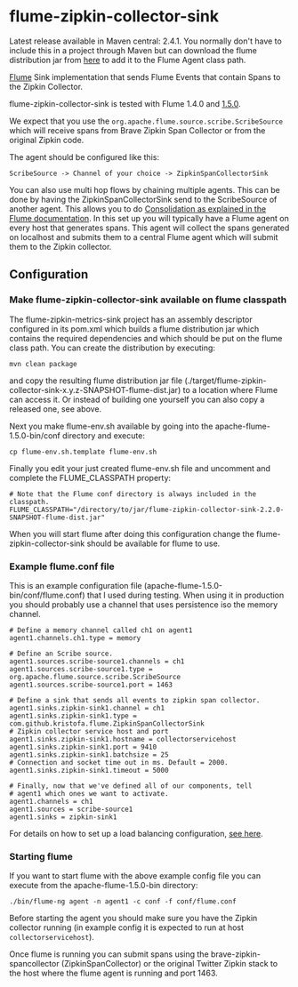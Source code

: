 # flume-zipkin-collector-sink #

Latest release available in Maven central: 2.4.1. You normally don't have to include this in
a project through Maven but can download the flume distribution jar from [here](http://search.maven.org/#search%7Cga%7C1%7Cflume-zipkin-collector-sink)
to add it to the Flume Agent class path.


[Flume](http://flume.apache.org) Sink implementation that sends Flume Events that
contain Spans to the Zipkin Collector.

flume-zipkin-collector-sink is tested with Flume 1.4.0 and [1.5.0](http://flume.apache.org/FlumeUserGuide.html).

We expect that you use the `org.apache.flume.source.scribe.ScribeSource` which will 
receive spans from Brave Zipkin Span Collector or from the original Zipkin code.

The agent should be configured like this:

    ScribeSource -> Channel of your choice -> ZipkinSpanCollectorSink

You can also use multi hop flows by chaining multiple agents. This can be done by having 
the ZipkinSpanCollectorSink send to the ScribeSource of another agent. This allows you to do [Consolidation as explained
in the Flume documentation](http://flume.apache.org/FlumeUserGuide.html#consolidation). 
In this set up you will typically have a Flume agent on every
host that generates spans. This agent will collect the spans generated on localhost and submits
them to a central Flume agent which will submit them to the Zipkin collector.

## Configuration ##

### Make flume-zipkin-collector-sink available on flume classpath ###

The flume-zipkin-metrics-sink project has an assembly descriptor configured in its pom.xml which builds a flume distribution jar 
which contains the required dependencies and which should be put on the flume class path. You can create the distribution by executing:

    mvn clean package

and copy the resulting flume distribution jar file (./target/flume-zipkin-collector-sink-x.y.z-SNAPSHOT-flume-dist.jar)
to a location where Flume can access it.  Or instead of building one yourself you can also copy a released one, see above.

Next you make flume-env.sh available by going into the apache-flume-1.5.0-bin/conf directory
and execute:

    cp flume-env.sh.template flume-env.sh

Finally you edit your just created flume-env.sh file and uncomment and complete the 
FLUME_CLASSPATH property:

    # Note that the Flume conf directory is always included in the classpath.
    FLUME_CLASSPATH="/directory/to/jar/flume-zipkin-collector-sink-2.2.0-SNAPSHOT-flume-dist.jar"
     
When you will start flume after doing this configuration change the flume-zipkin-collector-sink
should be available for flume to use.

### Example flume.conf file ###

This is an example configuration file (apache-flume-1.5.0-bin/conf/flume.conf) 
that I used during testing. When using it in production you should probably use a channel
that uses persistence iso the memory channel. 

    # Define a memory channel called ch1 on agent1
    agent1.channels.ch1.type = memory
 
    # Define an Scribe source.
    agent1.sources.scribe-source1.channels = ch1
    agent1.sources.scribe-source1.type = org.apache.flume.source.scribe.ScribeSource
    agent1.sources.scribe-source1.port = 1463
 
    # Define a sink that sends all events to zipkin span collector.
    agent1.sinks.zipkin-sink1.channel = ch1
    agent1.sinks.zipkin-sink1.type = com.github.kristofa.flume.ZipkinSpanCollectorSink
    # Zipkin collector service host and port
    agent1.sinks.zipkin-sink1.hostname = collectorservicehost
    agent1.sinks.zipkin-sink1.port = 9410 
    agent1.sinks.zipkin-sink1.batchsize = 25
    # Connection and socket time out in ms. Default = 2000.
    agent1.sinks.zipkin-sink1.timeout = 5000
 
    # Finally, now that we've defined all of our components, tell
    # agent1 which ones we want to activate.
    agent1.channels = ch1
    agent1.sources = scribe-source1
    agent1.sinks = zipkin-sink1

For details on how to set up a load balancing configuration, [see here](http://kdevlog.blogspot.be/2014/06/add-load-balancing-to-zipkin-flume.html).

### Starting flume ###

If you want to start flume with the above example config file you can execute from the 
apache-flume-1.5.0-bin directory:

    ./bin/flume-ng agent -n agent1 -c conf -f conf/flume.conf
    
Before starting the agent you should make sure you have the Zipkin collector running
(in example config it is expected to run at host `collectorservicehost`).

Once flume is running you can submit spans using the brave-zipkin-spancollector (ZipkinSpanCollector)
or the original Twitter Zipkin stack to the host where the flume agent is running and port 1463.

